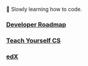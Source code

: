 
:tropical_drink: Slowly learning how to code.
### [Developer Roadmap](https://roadmap.sh/)
### [Teach Yourself CS](https://teachyourselfcs.com/)
### [edX](https://home.edx.org/)

